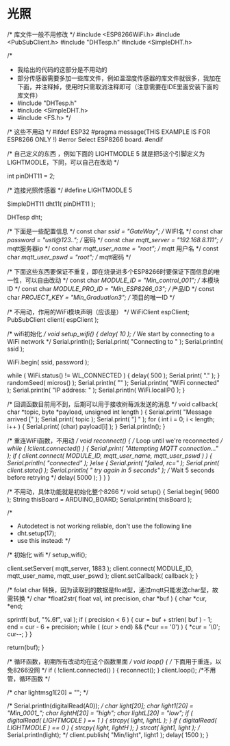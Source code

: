 # 光照


/* 库文件一般不用修改 */
#include <ESP8266WiFi.h>
#include <PubSubClient.h>
#include "DHTesp.h"
#include <SimpleDHT.h>


/*
 * 我给出的代码的这部分是不用动的
 * 部分传感器需要多加一些库文件，例如温湿度传感器的库文件就很多，我加在下面，并注释掉，使用时只需取消注释即可（注意需要在IDE里面安装下面的库文件）
 * #include "DHTesp.h"
 * #include <SimpleDHT.h>
 * #include <FS.h>
 */

/* 这些不用动 */
#ifdef ESP32
#pragma message(THIS EXAMPLE IS FOR ESP8266 ONLY !)
#error Select ESP8266 board.
#endif

/* 自己定义的东西 ，例如下面的 LIGHTMODLE 5 就是把5这个引脚定义为 LIGHTMODLE，下同，可以自己在改动 */

int pinDHT11 = 2;

/* 连接光照传感器 */
#define LIGHTMODLE 5

SimpleDHT11 dht11( pinDHT11 );


DHTesp dht;

/* 下面是一些配置信息 */
const char  *ssid   = "GateWay";            /* WIFI名 */
const char  *password = "ustl@123..";         /* 密码 */
const char  *mqtt_server  = "192.168.8.111";      /* mqtt服务器ip */
const char  *mqtt_user_name = "root";               /* mqtt 用户名 */
const char  *mqtt_user_pswd = "root";               /* mqtt密码 */


/* 下面这些东西要保证不重复，即在烧录进多个ESP8266时要保证下面信息的唯一性，可以自由改动 */
const char  *MODULE_ID  = "Min_control_001";   /* 本模块ID */
const char  *MODULE_PRO_ID  = "Min_ESP8266_03";     /* 产品ID */
const char  *PROJECT_KEY  = "Min_Graduation3";     /* 项目的唯一ID */

/* 不用动，作用的WiFi模块声明（应该是） */
WiFiClient espClient;
PubSubClient client( espClient );


/* wifi初始化 */
void setup_wifi()
{
  delay( 10 );
  /* We start by connecting to a WiFi network */
  Serial.println();
  Serial.print( "Connecting to " );
  Serial.println( ssid );

  WiFi.begin( ssid, password );

  while ( WiFi.status() != WL_CONNECTED )
  {
    delay( 500 );
    Serial.print( "." );
  }
  randomSeed( micros() );
  Serial.println( "" );
  Serial.println( "WiFi connected" );
  Serial.println( "IP address: " );
  Serial.println( WiFi.localIP() );
}


/* 回调函数目前用不到，后期可以用于接收树莓派发送的消息 */
void callback( char *topic, byte *payload, unsigned int length )
{
  Serial.print( "Message arrived [" );
  Serial.print( topic );
  Serial.print( "] " );
  for ( int i = 0; i < length; i++ )
  {
    Serial.print( (char) payload[i] );
  }
  Serial.println();
}


/* 重连WiFi函数，不用动 */
void reconnect()
{
  /* Loop until we're reconnected */
  while ( !client.connected() )
  {
    Serial.print( "Attempting MQTT connection..." );
    if ( client.connect( MODULE_ID, mqtt_user_name, mqtt_user_pswd ) )
    {
      Serial.println( "connected" );
    }else {
      Serial.print( "failed, rc=" );
      Serial.print( client.state() );
      Serial.println( " try again in 5 seconds" );
      /* Wait 5 seconds before retrying */
      delay( 5000 );
    }
  }
}


/* 不用动，具体功能就是初始化整个8266 */
void setup()
{
  Serial.begin( 9600 );
  String thisBoard = ARDUINO_BOARD;
  Serial.println( thisBoard );


  /*
   * Autodetect is not working reliable, don't use the following line
   * dht.setup(17);
   * use this instead:
   */

  /* 初始化 wifi */
  setup_wifi();

  client.setServer( mqtt_server, 1883 );
  client.connect( MODULE_ID, mqtt_user_name, mqtt_user_pswd );
  client.setCallback( callback );
}


/* folat char 转换，因为读取到的数据是float型，通过mqtt只能发送char型，故需转换 */
char *float2str( float val, int precision, char *buf )
{
  char *cur, *end;

  sprintf( buf, "%.6f", val );
  if ( precision < 6 )
  {
    cur = buf + strlen( buf ) - 1;
    end = cur - 6 + precision;
    while ( (cur > end) && (*cur == '0') )
    {
      *cur = '\0';
      cur--;
    }
  }

  return(buf);
}


/* 循环函数，初期所有改动均在这个函数里面 */
void loop()
{
  /* 下面用于重连，以免8266没网 */
  if ( !client.connected() )
  {
    reconnect();
  }
  client.loop();                    /*不用管，循环函数 */

  

  /* char lightmsg1[20] = ""; */


/* Serial.println(digitalRead(A0)); */
  char  light[20];
  char  light1[20]  = "Min_0001_";
  char  lightH[20]  = "high";
  char  lightL[20]  = "low";
  if ( digitalRead( LIGHTMODLE ) == 1 )
  {
    strcpy( light, lightL );
  }
  if ( digitalRead( LIGHTMODLE ) == 0 )
  {
    strcpy( light, lightH );
  }
  strcat( light1, light );
  /* Serial.println(light); */
  client.publish( "Min/light", light1 );
  delay( 1500 );
}

